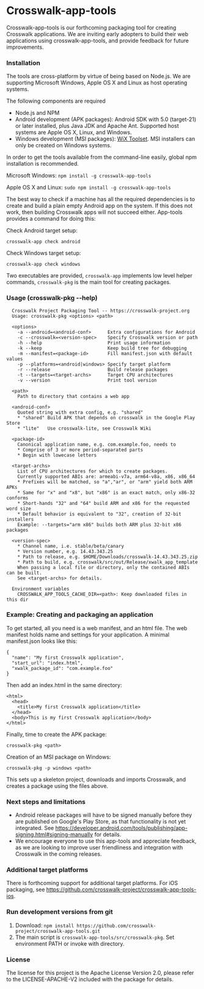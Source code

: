 Crosswalk-app-tools
===================

Crosswalk-app-tools is our forthcoming packaging tool for creating Crosswalk applications. We are inviting early adopters to build their web applications using crosswalk-app-tools, and provide feedback for future improvements.


### Installation

The tools are cross-platform by virtue of being based on Node.js. We are supporting Microsoft Windows, Apple OS X and Linux as host operating systems.

The following components are required
  * Node.js and NPM
  * Android development (APK packages): Android SDK with 5.0 (target-21) or later installed, plus Java JDK and Apache Ant. Supported host systems are Apple OS X, Linux, and Windows.
  * Windows development (MSI packages): [WiX Toolset](http://wixtoolset.org). MSI installers can only be created on Windows systems.

In order to get the tools available from the command-line easily, global npm installation is recommended.

Microsoft Windows: `npm install -g crosswalk-app-tools`

Apple OS X and Linux: `sudo npm install -g crosswalk-app-tools`

The best way to check if a machine has all the required dependencies is to create and build a plain empty Android app 
on the system. If this does not work, then building Crosswalk apps will not succeed either. App-tools provides a command for doing this:

Check Android target setup:
```
crosswalk-app check android
```
Check Windows target setup:
```
crosswalk-app check windows
```

Two executables are provided, `crosswalk-app` implements low level helper commands, `crosswalk-pkg` is the main tool for creating packages.

### Usage (crosswalk-pkg --help)

```
  Crosswalk Project Packaging Tool -- https://crosswalk-project.org
  Usage: crosswalk-pkg <options> <path>

  <options>
    -a --android=<android-conf>      Extra configurations for Android
    -c --crosswalk=<version-spec>    Specify Crosswalk version or path
    -h --help                        Print usage information
    -k --keep                        Keep build tree for debugging
    -m --manifest=<package-id>       Fill manifest.json with default values
    -p --platforms=<android|windows> Specify target platform
    -r --release                     Build release packages
    -t --targets=<target-archs>      Target CPU architectures
    -v --version                     Print tool version

  <path>
    Path to directory that contains a web app

  <android-conf>
    Quoted string with extra config, e.g. "shared"
    * "shared" Build APK that depends on crosswalk in the Google Play Store
    * "lite"   Use crosswalk-lite, see Crosswalk Wiki

  <package-id>
    Canonical application name, e.g. com.example.foo, needs to
    * Comprise of 3 or more period-separated parts
    * Begin with lowecase letters

  <target-archs>
    List of CPU architectures for which to create packages.
    Currently supported ABIs are: armeabi-v7a, arm64-v8a, x86, x86_64
    * Prefixes will be matched, so "a","ar", or "arm" yield both ARM APKs
    * Same for "x" and "x8", but "x86" is an exact match, only x86-32 conforms
    * Short-hands "32" and "64" build ARM and x86 for the requested word size
    * Default behavior is equivalent to "32", creation of 32-bit installers
    Example: --targets="arm x86" builds both ARM plus 32-bit x86 packages

  <version-spec>
    * Channel name, i.e. stable/beta/canary
    * Version number, e.g. 14.43.343.25
    * Path to release, e.g. $HOME/Downloads/crosswalk-14.43.343.25.zip
    * Path to build, e.g. crosswalk/src/out/Release/xwalk_app_template
    When passing a local file or directory, only the contained ABIs can be built.
    See <target-archs> for details.

  Environment variables
    CROSSWALK_APP_TOOLS_CACHE_DIR=<path>: Keep downloaded files in this dir
```
### Example: Creating and packaging an application

To get started, all you need is a web manifest, and an html file. The web manifest holds name and settings for your application. A minimal manifest.json looks like this:
```
{
  "name": "My first Crosswalk application",
  "start_url": "index.html",
  "xwalk_package_id": "com.example.foo"
}
```

Then add an index.html in the same directory:
```
<html>
  <head>
    <title>My first Crosswalk application</title>
  </head>
  <body>This is my first Crosswalk application</body>
</html>
```

Finally, time to create the APK package:
```
crosswalk-pkg <path>
```
Creation of an MSI package on Windows:
```
crosswalk-pkg -p windows <path>
```
This sets up a skeleton project, downloads and imports Crosswalk, and creates a package using the files above.


### Next steps and limitations
* Android release packages will have to be signed manually before they are published on Google's Play Store, as that functionality is not yet integrated. See https://developer.android.com/tools/publishing/app-signing.html#signing-manually for details.
* We encourage everyone to use this app-tools and appreciate feedback, as we are looking to improve user friendliness and integration with Crosswalk in the coming releases.

### Additional target platforms
There is forthcoming support for additional target platforms. For iOS packaging, see 
https://github.com/crosswalk-project/crosswalk-app-tools-ios.

### Run development versions from git

1. Download: `npm install https://github.com/crosswalk-project/crosswalk-app-tools.git`
4. The main script is `crosswalk-app-tools/src/crosswalk-pkg`. Set environment PATH or invoke with directory.


### License

The license for this project is the Apache License Version 2.0, please refer to the LICENSE-APACHE-V2 included with the package for details.
